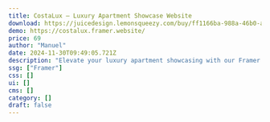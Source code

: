 ```yaml
---
title: CostaLux — Luxury Apartment Showcase Website
download: https://juicedesign.lemonsqueezy.com/buy/ff1166ba-988a-46b0-a4fe-a22cd8c0cf6c
demo: https://costalux.framer.website/
price: 69
author: "Manuel"
date: 2024-11-30T09:49:05.721Z
description: "Elevate your luxury apartment showcasing with our Framer template. It combines elegance and UX best practices for an engaging online presence. Includes 9 pages, 2 CMS collections, Auto light/dark mode, Design System, and Filters."
ssg: ["Framer"]
css: []
ui: []
cms: []
category: []
draft: false
---
```

